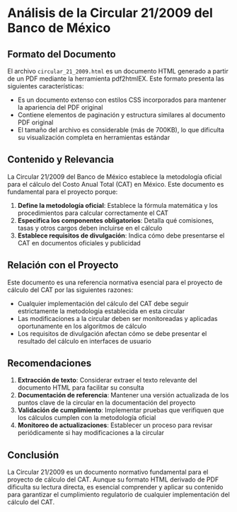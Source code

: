 # Análisis de la Circular 21/2009 del Banco de México

## Formato del Documento

El archivo `circular_21_2009.html` es un documento HTML generado a partir de un PDF mediante la herramienta pdf2htmlEX. Este formato presenta las siguientes características:

- Es un documento extenso con estilos CSS incorporados para mantener la apariencia del PDF original
- Contiene elementos de paginación y estructura similares al documento PDF original
- El tamaño del archivo es considerable (más de 700KB), lo que dificulta su visualización completa en herramientas estándar

## Contenido y Relevancia

La Circular 21/2009 del Banco de México establece la metodología oficial para el cálculo del Costo Anual Total (CAT) en México. Este documento es fundamental para el proyecto porque:

1. **Define la metodología oficial**: Establece la fórmula matemática y los procedimientos para calcular correctamente el CAT
2. **Especifica los componentes obligatorios**: Detalla qué comisiones, tasas y otros cargos deben incluirse en el cálculo
3. **Establece requisitos de divulgación**: Indica cómo debe presentarse el CAT en documentos oficiales y publicidad

## Relación con el Proyecto

Este documento es una referencia normativa esencial para el proyecto de cálculo del CAT por las siguientes razones:

- Cualquier implementación del cálculo del CAT debe seguir estrictamente la metodología establecida en esta circular
- Las modificaciones a la circular deben ser monitoreadas y aplicadas oportunamente en los algoritmos de cálculo
- Los requisitos de divulgación afectan cómo se debe presentar el resultado del cálculo en interfaces de usuario

## Recomendaciones

1. **Extracción de texto**: Considerar extraer el texto relevante del documento HTML para facilitar su consulta
2. **Documentación de referencia**: Mantener una versión actualizada de los puntos clave de la circular en la documentación del proyecto
3. **Validación de cumplimiento**: Implementar pruebas que verifiquen que los cálculos cumplen con la metodología oficial
4. **Monitoreo de actualizaciones**: Establecer un proceso para revisar periódicamente si hay modificaciones a la circular

## Conclusión

La Circular 21/2009 es un documento normativo fundamental para el proyecto de cálculo del CAT. Aunque su formato HTML derivado de PDF dificulta su lectura directa, es esencial comprender y aplicar su contenido para garantizar el cumplimiento regulatorio de cualquier implementación del cálculo del CAT.